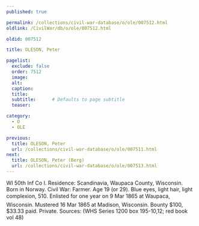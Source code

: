 ```yaml
---
published: true

permalink: /collections/civil-war-database/o/ole/007512.html
oldlink: /CivilWar/db/o/ole/007512.html

oldid: 007512

title: OLESON, Peter

pagelist:
  exclude: false
  order: 7512
  image: 
  alt:
  caption:
  title:
  subtitle:      # Defaults to page subtitle
  teaser:

category: 
  - O 
  - OLE

previous:
  title: OLESON, Peter
  url: /collections/civil-war-database/o/ole/007511.html  
next:
  title: OLESON, Peter (Berg)
  url: /collections/civil-war-database/o/ole/007513.html   
---
```

WI 50th Inf Co I. Residence: Scandinavia, Waupaca County, Wisconsin. Born in Norway. Civil War: Farmer. Age 19 (or 29). Blue eyes, light hair, light complexion, 5&#146;10&#148;. Enlisted for one year on 9 Mar 1865 at Waupaca, Wisconsin. Mustered 16 Mar 1865 at Madison, Wisconsin. Bounty $100, $33.33 paid. Private. Sources: (WHS Series 1200 box 195-10,12; red book vol 48)